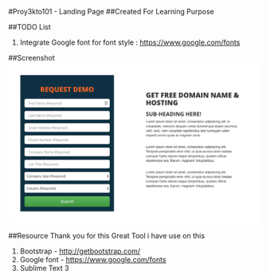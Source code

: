 #Proy3kto101 - Landing Page
##Created For Learning Purpose




##TODO List
1. Integrate Google font for font style : https://www.google.com/fonts




##Screenshot
![Main Screenshot](image/screenshot.png)



##Resource
Thank you for this Great Tool i have use on this
1. Bootstrap - http://getbootstrap.com/
2. Google font - https://www.google.com/fonts
3. Sublime Text 3